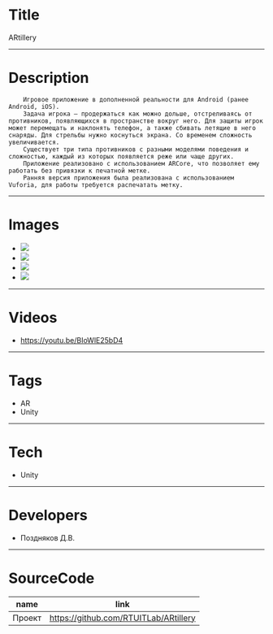 # Title

ARtillery

---

# Description

```
	Игровое приложение в дополненной реальности для Android (ранее Android, iOS).
	Задача игрока – продержаться как можно дольше, отстреливаясь от противников, появляющихся в пространстве вокруг него. Для защиты игрок может перемещать и наклонять телефон, а также сбивать летящие в него снаряды. Для стрельбы нужно коснуться экрана. Со временем сложность увеличивается.
	Существует три типа противников с разными моделями поведения и сложностью, каждый из которых появляется реже или чаще других.
	Приложение реализовано с использованием ARCore, что позволяет ему работать без привязки к печатной метке.
	Ранняя версия приложения была реализована с использованием Vuforia, для работы требуется распечатать метку.
```

---

# Images

- ![](ReadmeMedia/ARtillery_Moment3.jpg)
- ![](ReadmeMedia/ARtillery_Moment-min.jpg)
- ![](ReadmeMedia/ARtillery_Moment2-min.jpg)
- ![](ReadmeMedia/ARtilleryAction.gif)

---

# Videos

- https://youtu.be/BIoWlE25bD4

---

# Tags

- AR
- Unity

---

# Tech

- Unity

---

# Developers

- Поздняков Д.В.

---

# SourceCode

| name   | link                                  |
| ------ | ------------------------------------- |
| Проект | https://github.com/RTUITLab/ARtillery |
